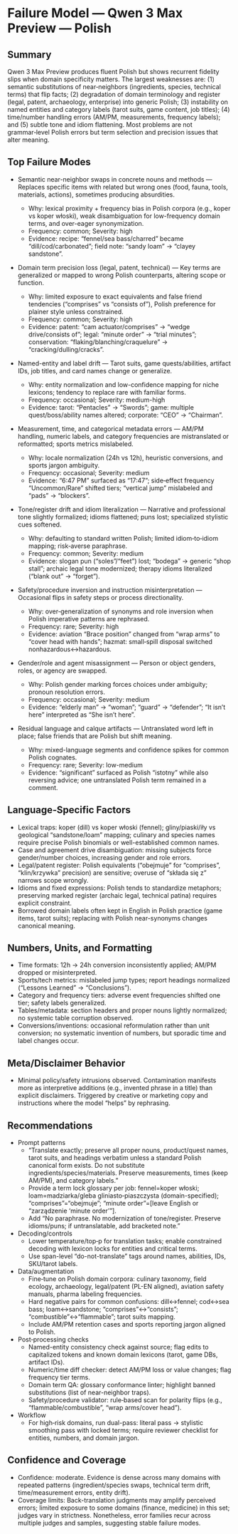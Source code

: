 # Failure Model — Qwen 3 Max Preview — Polish

## Summary
Qwen 3 Max Preview produces fluent Polish but shows recurrent fidelity slips when domain specificity matters. The largest weaknesses are: (1) semantic substitutions of near‑neighbors (ingredients, species, technical terms) that flip facts; (2) degradation of domain terminology and register (legal, patent, archaeology, enterprise) into generic Polish; (3) instability on named entities and category labels (tarot suits, game content, job titles); (4) time/number handling errors (AM/PM, measurements, frequency labels); and (5) subtle tone and idiom flattening. Most problems are not grammar‑level Polish errors but term selection and precision issues that alter meaning.

## Top Failure Modes
- Semantic near-neighbor swaps in concrete nouns and methods — Replaces specific items with related but wrong ones (food, fauna, tools, materials, actions), sometimes producing absurdities.
  - Why: lexical proximity + frequency bias in Polish corpora (e.g., koper vs koper włoski), weak disambiguation for low-frequency domain terms, and over-eager synonymization.
  - Frequency: common; Severity: high
  - Evidence: recipe: “fennel/sea bass/charred” became “dill/cod/carbonated”; field note: “sandy loam” → “clayey sandstone”.

- Domain term precision loss (legal, patent, technical) — Key terms are generalized or mapped to wrong Polish counterparts, altering scope or function.
  - Why: limited exposure to exact equivalents and false friend tendencies (“comprises” vs “consists of”), Polish preference for plainer style unless constrained.
  - Frequency: common; Severity: high
  - Evidence: patent: “cam actuator/comprises” → “wedge drive/consists of”; legal: “minute order” → “trial minutes”; conservation: “flaking/blanching/craquelure” → “cracking/dulling/cracks”.

- Named-entity and label drift — Tarot suits, game quests/abilities, artifact IDs, job titles, and card names change or generalize.
  - Why: entity normalization and low-confidence mapping for niche lexicons; tendency to replace rare with familiar forms.
  - Frequency: occasional; Severity: medium-high
  - Evidence: tarot: “Pentacles” → “Swords”; game: multiple quest/boss/ability names altered; corporate: “CEO” → “Chairman”.

- Measurement, time, and categorical metadata errors — AM/PM handling, numeric labels, and category frequencies are mistranslated or reformatted; sports metrics mislabeled.
  - Why: locale normalization (24h vs 12h), heuristic conversions, and sports jargon ambiguity.
  - Frequency: occasional; Severity: medium
  - Evidence: “6:47 PM” surfaced as “17:47”; side‑effect frequency “Uncommon/Rare” shifted tiers; “vertical jump” mislabeled and “pads” → “blockers”.

- Tone/register drift and idiom literalization — Narrative and professional tone slightly formalized; idioms flattened; puns lost; specialized stylistic cues softened.
  - Why: defaulting to standard written Polish; limited idiom‑to‑idiom mapping; risk‑averse paraphrase.
  - Frequency: common; Severity: medium
  - Evidence: slogan pun (“soles”/“feet”) lost; “bodega” → generic “shop stall”; archaic legal tone modernized; therapy idioms literalized (“blank out” → “forget”).

- Safety/procedure inversion and instruction misinterpretation — Occasional flips in safety steps or process directionality.
  - Why: over‑generalization of synonyms and role inversion when Polish imperative patterns are rephrased.
  - Frequency: rare; Severity: high
  - Evidence: aviation “Brace position” changed from “wrap arms” to “cover head with hands”; hazmat: small‑spill disposal switched nonhazardous↔hazardous.

- Gender/role and agent misassignment — Person or object genders, roles, or agency are swapped.
  - Why: Polish gender marking forces choices under ambiguity; pronoun resolution errors.
  - Frequency: occasional; Severity: medium
  - Evidence: “elderly man” → “woman”; “guard” → “defender”; “It isn’t here” interpreted as “She isn’t here”.

- Residual language and calque artifacts — Untranslated word left in place; false friends that are Polish but shift meaning.
  - Why: mixed-language segments and confidence spikes for common Polish cognates.
  - Frequency: rare; Severity: low-medium
  - Evidence: “significant” surfaced as Polish “istotny” while also reversing advice; one untranslated Polish term remained in a comment.

## Language‑Specific Factors
- Lexical traps: koper (dill) vs koper włoski (fennel); gliny/piaski/iły vs geological “sandstone/loam” mapping; culinary and species names require precise Polish binomials or well-established common names.
- Case and agreement drive disambiguation: missing subjects force gender/number choices, increasing gender and role errors.
- Legal/patent register: Polish equivalents (“obejmuje” for “comprises”, “klin/krzywka” precision) are sensitive; overuse of “składa się z” narrows scope wrongly.
- Idioms and fixed expressions: Polish tends to standardize metaphors; preserving marked register (archaic legal, technical patina) requires explicit constraint.
- Borrowed domain labels often kept in English in Polish practice (game items, tarot suits); replacing with Polish near-synonyms changes canonical meaning.

## Numbers, Units, and Formatting
- Time formats: 12h → 24h conversion inconsistently applied; AM/PM dropped or misinterpreted.
- Sports/tech metrics: mislabeled jump types; report headings normalized (“Lessons Learned” → “Conclusions”).
- Category and frequency tiers: adverse event frequencies shifted one tier; safety labels generalized.
- Tables/metadata: section headers and proper nouns lightly normalized; no systemic table corruption observed.
- Conversions/inventions: occasional reformulation rather than unit conversion; no systematic invention of numbers, but sporadic time and label changes occur.

## Meta/Disclaimer Behavior
- Minimal policy/safety intrusions observed. Contamination manifests more as interpretive additions (e.g., invented phrase in a title) than explicit disclaimers. Triggered by creative or marketing copy and instructions where the model “helps” by rephrasing.

## Recommendations
- Prompt patterns
  - “Translate exactly; preserve all proper nouns, product/quest names, tarot suits, and headings verbatim unless a standard Polish canonical form exists. Do not substitute ingredients/species/materials. Preserve measurements, times (keep AM/PM), and category labels.”
  - Provide a term lock glossary per job: fennel=koper włoski; loam=madziarka/gleba gliniasto‑piaszczysta (domain-specified); “comprises”=“obejmuje”; “minute order”=[leave English or “zarządzenie ‘minute order’”].
  - Add “No paraphrase. No modernization of tone/register. Preserve idioms/puns; if untranslatable, add bracketed note.”
- Decoding/controls
  - Lower temperature/top‑p for translation tasks; enable constrained decoding with lexicon locks for entities and critical terms.
  - Use span-level “do-not-translate” tags around names, abilities, IDs, SKU/tarot labels.
- Data/augmentation
  - Fine‑tune on Polish domain corpora: culinary taxonomy, field ecology, archaeology, legal/patent (PL-EN aligned), aviation safety manuals, pharma labeling frequencies.
  - Hard negative pairs for common confusions: dill↔fennel; cod↔sea bass; loam↔sandstone; “comprises”↔“consists”; “combustible”↔“flammable”; tarot suits mapping.
  - Include AM/PM retention cases and sports reporting jargon aligned to Polish.
- Post‑processing checks
  - Named-entity consistency check against source; flag edits to capitalized tokens and known domain lexicons (tarot, game DBs, artifact IDs).
  - Numeric/time diff checker: detect AM/PM loss or value changes; flag frequency tier terms.
  - Domain term QA: glossary conformance linter; highlight banned substitutions (list of near-neighbor traps).
  - Safety/procedure validator: rule‑based scan for polarity flips (e.g., “flammable/combustible”, “wrap arms/cover head”).
- Workflow
  - For high‑risk domains, run dual-pass: literal pass → stylistic smoothing pass with locked terms; require reviewer checklist for entities, numbers, and domain jargon.

## Confidence and Coverage
- Confidence: moderate. Evidence is dense across many domains with repeated patterns (ingredient/species swaps, technical term drift, time/measurement errors, entity drift).
- Coverage limits: Back-translation judgments may amplify perceived errors; limited exposure to some domains (finance, medicine) in this set; judges vary in strictness. Nonetheless, error families recur across multiple judges and samples, suggesting stable failure modes.